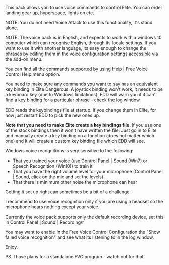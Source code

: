 This pack allows you to use voice commands to control Elite.  You can order landing gear up, hyperspace,
lights on etc.

NOTE: You do not need Voice Attack to use this functionality, it's stand alone.

NOTE: The voice pack is in English, and expects to work with a windows 10 computer which can recognise English, through its locale settings.  If you want to use it with another language, its easy enough to change the phrases by editing them in the voice configuration settings accessible via the add-on menu.

You can find all the commands supported by using Help | Free Voice Control Help menu option.

You need to make sure any commands you want to say has an equivalent key binding in Elite Dangerous. A joystick binding won't work, it needs to be a keyboard key (due to Windows limitations). EDD will warn you if it can't find a key binding for a particular phrase - check the log window.

EDD reads the keybindings file at startup.  If you change them in Elite, for now just restart EDD to pick the new ones up.

**Note that you need to make Elite create a key bindings file.** if you use one of the stock bindings then it won't have written the file.  Just go in to Elite and manually create a key binding on a function (does not matter which one) and it will create a custom key binding file which EDD will see.

Windows voice recognitions is very sensitive to the following:

* That you trained your voice (use Control Panel | Sound (Win7) or Speech Recognition (Win10)) to train it
* That you have the right volume level for your microphone (Control Panel | Sound, click on the mic and set the levels)
* That there is minimum other noise the microphone can hear

Getting it set up right can sometimes be a bit of a challenge.

I recommend to use voice recognition only if you are using a headset so the microphone hears nothing except your voice.

Currently the voice pack supports only the default recording device, set this in Control Panel | Sound | Recording\r

You may want to enable in the Free Voice Control Configuration the \"Show failed voice recognition\" and see what its listening to in the log window.

Enjoy.

PS. I have plans for a standalone FVC program - watch out for that.